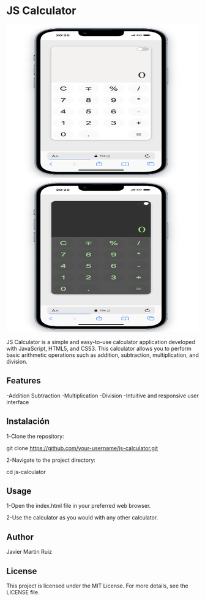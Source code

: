 # JS Calculator

<img src="./assets/Captura de pantalla 2024-07-25 a las 20.37.27.png" width=700rem height=400rem alt="Calculator" />
<img src="./assets/Captura de pantalla 2024-07-25 a las 20.37.54.png" width=700rem height=400rem alt="Calculator" />


JS Calculator is a simple and easy-to-use calculator application developed with JavaScript,
HTML5, and CSS3. This calculator allows you to perform basic arithmetic operations such as
addition, subtraction, multiplication, and division.

## Features

-Addition
Subtraction
-Multiplication
-Division
-Intuitive and responsive user interface

## Instalación

1-Clone the repository:

git clone https://github.com/your-username/js-calculator.git

2-Navigate to the project directory:

cd js-calculator

## Usage

1-Open the index.html file in your preferred web browser.

2-Use the calculator as you would with any other calculator.

## Author
Javier Martin Ruiz

## License

This project is licensed under the MIT License. For more details, see the LICENSE file.

